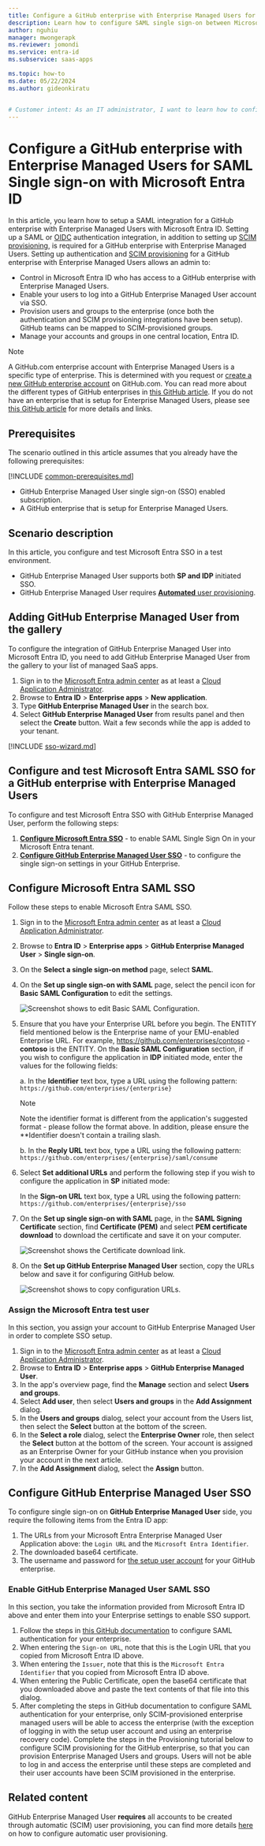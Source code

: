```yaml
---
title: Configure a GitHub enterprise with Enterprise Managed Users for SAML Single sign-on with Microsoft Entra ID
description: Learn how to configure SAML single sign-on between Microsoft Entra ID and a GitHub enterprise with Enterprise Managed Users.
author: nguhiu
manager: mwongerapk
ms.reviewer: jomondi
ms.service: entra-id
ms.subservice: saas-apps

ms.topic: how-to
ms.date: 05/22/2024
ms.author: gideonkiratu


# Customer intent: As an IT administrator, I want to learn how to configure SAML single sign-on between Microsoft Entra ID and a GitHub enterprise with Enterprise Managed Users so that I can control who has access to the type of GitHub enterprise, enable automatic sign-in with Microsoft Entra accounts, and manage my accounts in one central location.
---
```


# Configure a GitHub enterprise with Enterprise Managed Users for SAML Single sign-on with Microsoft Entra ID

In this article, you learn how to setup a SAML integration for a GitHub enterprise with Enterprise Managed Users with Microsoft Entra ID. Setting up a SAML or [OIDC](https://docs.github.com/enterprise-cloud@latest/admin/managing-iam/configuring-authentication-for-enterprise-managed-users/configuring-oidc-for-enterprise-managed-users) authentication integration, in addition to setting up [SCIM provisioning](./github-enterprise-managed-user-provisioning-tutorial.md), is required for a GitHub enterprise with Enterprise Managed Users. Setting up authentication and [SCIM provisioning](./github-enterprise-managed-user-provisioning-tutorial.md) for a GitHub enterprise with Enterprise Managed Users allows an admin to:

* Control in Microsoft Entra ID who has access to a GitHub enterprise with Enterprise Managed Users.
* Enable your users to log into a GitHub Enterprise Managed User account via SSO.
* Provision users and groups to the enterprise (once both the authentication and SCIM provisioning integrations have been setup). GitHub teams can be mapped to SCIM-provisioned groups. 
* Manage your accounts and groups in one central location, Entra ID.

> [!NOTE]
> A GitHub.com enterprise account with Enterprise Managed Users is a specific type of enterprise. This is determined with you request or [create a new GitHub enterprise account](https://docs.github.com/en/enterprise-cloud@latest/admin/managing-your-enterprise-account/creating-an-enterprise-account) on GitHub.com. You can read more about the different types of GitHub enterprises in [this GitHub article](https://docs.github.com/en/enterprise-cloud@latest/admin/managing-iam/understanding-iam-for-enterprises/choosing-an-enterprise-type-for-github-enterprise-cloud). If you do not have an enterprise that is setup for Enterprise Managed Users, please see [this GitHub article](https://docs.github.com/en/enterprise-cloud@latest/admin/managing-iam/understanding-iam-for-enterprises/about-identity-and-access-management#authentication-through-githubcom-with-additional-saml-access-restriction) for more details and links. 

## Prerequisites

The scenario outlined in this article assumes that you already have the following prerequisites:

[!INCLUDE [common-prerequisites.md](~/identity/saas-apps/includes/common-prerequisites.md)]
* GitHub Enterprise Managed User single sign-on (SSO) enabled subscription.
* A GitHub enterprise that is setup for Enterprise Managed Users.

## Scenario description

In this article,  you configure and test Microsoft Entra SSO in a test environment.

* GitHub Enterprise Managed User supports both **SP and IDP** initiated SSO.
* GitHub Enterprise Managed User requires [**Automated** user provisioning](./github-enterprise-managed-user-provisioning-tutorial.md).

## Adding GitHub Enterprise Managed User from the gallery

To configure the integration of GitHub Enterprise Managed User into Microsoft Entra ID, you need to add GitHub Enterprise Managed User from the gallery to your list of managed SaaS apps.

1. Sign in to the [Microsoft Entra admin center](https://entra.microsoft.com) as at least a [Cloud Application Administrator](~/identity/role-based-access-control/permissions-reference.md#cloud-application-administrator).
1. Browse to **Entra ID** > **Enterprise apps** > **New application**.
1. Type **GitHub Enterprise Managed User** in the search box.
1. Select **GitHub Enterprise Managed User** from results panel and then select the **Create** button. Wait a few seconds while the app is added to your tenant.

 [!INCLUDE [sso-wizard.md](~/identity/saas-apps/includes/sso-wizard.md)]


<a name='configure-and-test-azure-ad-sso-for-github-enterprise-managed-user'></a>

## Configure and test Microsoft Entra SAML SSO for a GitHub enterprise with Enterprise Managed Users

To configure and test Microsoft Entra SSO with GitHub Enterprise Managed User, perform the following steps:

1. **[Configure Microsoft Entra SSO](#configure-azure-ad-sso)** - to enable SAML Single Sign On in your Microsoft Entra tenant.
1. **[Configure GitHub Enterprise Managed User SSO](#configure-github-enterprise-managed-user-sso)** - to configure the single sign-on settings in your GitHub Enterprise.

<a name='configure-azure-ad-sso'></a>

## Configure Microsoft Entra SAML SSO

Follow these steps to enable Microsoft Entra SAML SSO.

1. Sign in to the [Microsoft Entra admin center](https://entra.microsoft.com) as at least a [Cloud Application Administrator](~/identity/role-based-access-control/permissions-reference.md#cloud-application-administrator).
1. Browse to **Entra ID** > **Enterprise apps** > **GitHub Enterprise Managed User** > **Single sign-on**.
1. On the **Select a single sign-on method** page, select **SAML**.
1. On the **Set up single sign-on with SAML** page, select the pencil icon for **Basic SAML Configuration** to edit the settings.

   ![Screenshot shows to edit Basic SAML Configuration.](common/edit-urls.png)

1. Ensure that you have your Enterprise URL before you begin. The ENTITY field mentioned below is the Enterprise name of your EMU-enabled Enterprise URL. For example, https://github.com/enterprises/contoso - **contoso** is the ENTITY. On the **Basic SAML Configuration** section, if you wish to configure the application in **IDP** initiated mode, enter the values for the following fields:

    a. In the **Identifier** text box, type a URL using the following pattern:
    `https://github.com/enterprises/{enterprise}`
    
    > [!NOTE]
    > Note the identifier format is different from the application's suggested format - please follow the format above. In addition, please ensure the **Identifier doesn't contain a trailing slash.
    
    b. In the **Reply URL** text box, type a URL using the following pattern:
    `https://github.com/enterprises/{enterprise}/saml/consume`
    

1. Select **Set additional URLs** and perform the following step if you wish to configure the application in **SP** initiated mode:

    In the **Sign-on URL** text box, type a URL using the following pattern:
    `https://github.com/enterprises/{enterprise}/sso`

1. On the **Set up single sign-on with SAML** page, in the **SAML Signing Certificate** section, find **Certificate (PEM)** and select **PEM certificate download** to download the certificate and save it on your computer.

	![Screenshot shows the Certificate download link.](common/certificate-base64-download.png "Certificate")

1. On the **Set up GitHub Enterprise Managed User** section, copy the URLs below and save it for configuring GitHub below.

	![Screenshot shows to copy configuration URLs.](common/copy-configuration-urls.png "Metadata")

<a name='assign-the-azure-ad-test-user'></a>

### Assign the Microsoft Entra test user

In this section, you assign your account to GitHub Enterprise Managed User in order to complete SSO setup.

1. Sign in to the [Microsoft Entra admin center](https://entra.microsoft.com) as at least a [Cloud Application Administrator](~/identity/role-based-access-control/permissions-reference.md#cloud-application-administrator).
1. Browse to **Entra ID** > **Enterprise apps** > **GitHub Enterprise Managed User**.
1. In the app's overview page, find the **Manage** section and select **Users and groups**.
1. Select **Add user**, then select **Users and groups** in the **Add Assignment** dialog.
1. In the **Users and groups** dialog, select your account from the Users list, then select the **Select** button at the bottom of the screen.
1. In the **Select a role** dialog, select the **Enterprise Owner** role, then select the **Select** button at the bottom of the screen. Your account is assigned as an Enterprise Owner for your GitHub instance when you provision your account in the next article. 
1. In the **Add Assignment** dialog, select the **Assign** button.

## Configure GitHub Enterprise Managed User SSO

To configure single sign-on on **GitHub Enterprise Managed User** side, you require the following items from the Entra ID app:

1. The URLs from your Microsoft Entra Enterprise Managed User Application above: the `Login URL` and the `Microsoft Entra Identifier`.
2. The downloaded base64 certificate.
1. The username and password for [the setup user account](https://docs.github.com/enterprise-cloud@latest/admin/managing-iam/understanding-iam-for-enterprises/getting-started-with-enterprise-managed-users#create-the-setup-user) for your GitHub enterprise.

### Enable GitHub Enterprise Managed User SAML SSO

In this section, you take the information provided from Microsoft Entra ID above and enter them into your Enterprise settings to enable SSO support.

1. Follow the steps in [this GitHub documentation](https://docs.github.com/enterprise-cloud@latest/admin/managing-iam/configuring-authentication-for-enterprise-managed-users/configuring-saml-single-sign-on-for-enterprise-managed-users#configure-your-enterprise) to configure SAML authentication for your enterprise.
1. When entering the `Sign-on URL`, note that this is the Login URL that you copied from Microsoft Entra ID above.
1. When entering the `Issuer`, note that this is the `Microsoft Entra Identifier` that you copied from Microsoft Entra ID above.
1. When entering the Public Certificate, open the base64 certificate that you downloaded above and paste the text contents of that file into this dialog.
1. After completing the steps in GitHub documentation to configure SAML authentication for your enterprise, only SCIM-provisioned enterprise managed users will be able to access the enterprise (with the exception of logging in with the setup user account and using an enterprise recovery code). Complete the steps in the Provisioning tutorial below to configure SCIM provisioning for the GitHub enterprise, so that you can provision Enterprise Managed Users and groups. Users will not be able to log in and access the enterprise until these steps are completed and their user accounts have been SCIM provisioned in the enterprise.

## Related content

GitHub Enterprise Managed User **requires** all accounts to be created through automatic (SCIM) user provisioning, you can find more details [here](./github-enterprise-managed-user-provisioning-tutorial.md) on how to configure automatic user provisioning.
